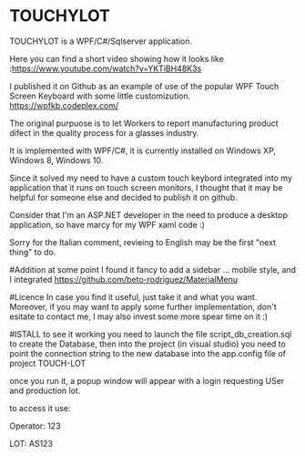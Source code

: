 # TOUCHYLOT

TOUCHYLOT is a WPF/C#/Sqlserver application.

Here you can find a short video showing how it looks like :<a href="https://www.youtube.com/watch?v=YKTiBH48K3s" target="_blank">https://www.youtube.com/watch?v=YKTiBH48K3s</a> 

I published it on Github as an example of use of the popular WPF Touch Screen Keyboard with some little customizution.
https://wpfkb.codeplex.com/

The original purpuose is to let Workers to report manufacturing product difect in the quality process for a glasses industry.

It is implemented with WPF/C#, it is currently installed on Windows XP, Windows 8, Windows 10.

Since it solved my need to have a custom touch keybord integrated into my application that it runs on touch screen monitors, I thought that it may be helpful for someone else and decided to publish it on github. 

Consider that I'm an ASP.NET developer in the need to produce a desktop application, so have marcy for my WPF xaml code :)

Sorry for the Italian comment, revieing to English may be the first "next thing" to do.

#Addition
at some point I found it fancy to add a sidebar ... mobile style, and I integrated https://github.com/beto-rodriguez/MaterialMenu


#Licence
In case you find it useful, just take it and what you want.
Moreover, if you may want to apply some further implementation, don't esitate to contact me, I may also invest some more spear time on it :) 

#ISTALL
to see it working you need to launch the file script_db_creation.sql to create the Database, then into the project (in visual studio) you need to point the connection string to the new database into the app.config file of project TOUCH-LOT 

once you run it, a popup window will appear with a login requesting USer and production lot.

to access it use: 

Operator: 123

LOT:  AS123




